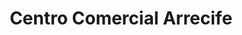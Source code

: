 ---
title: "Centro Comercial Arrecife"
url: /el-rodadero/centro-comercial-arrecife/
shop: Einkaufszentrum
---